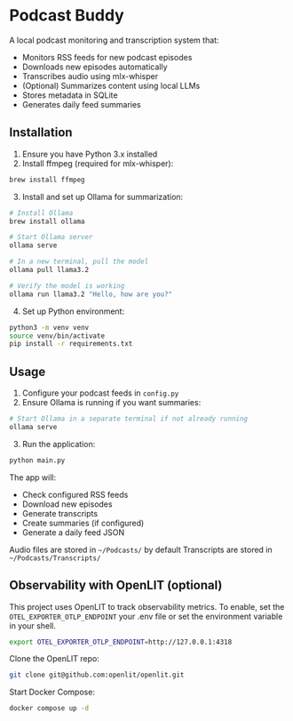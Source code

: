 # Podcast Buddy

A local podcast monitoring and transcription system that:
- Monitors RSS feeds for new podcast episodes
- Downloads new episodes automatically
- Transcribes audio using mlx-whisper
- (Optional) Summarizes content using local LLMs
- Stores metadata in SQLite
- Generates daily feed summaries

## Installation

1. Ensure you have Python 3.x installed
2. Install ffmpeg (required for mlx-whisper):
```bash
brew install ffmpeg
```

3. Install and set up Ollama for summarization:
```bash
# Install Ollama
brew install ollama

# Start Ollama server
ollama serve

# In a new terminal, pull the model
ollama pull llama3.2

# Verify the model is working
ollama run llama3.2 "Hello, how are you?"
```

4. Set up Python environment:
```bash
python3 -m venv venv
source venv/bin/activate
pip install -r requirements.txt
```

## Usage

1. Configure your podcast feeds in `config.py`
2. Ensure Ollama is running if you want summaries:
```bash
# Start Ollama in a separate terminal if not already running
ollama serve
```
3. Run the application:
```bash
python main.py
```

The app will:
- Check configured RSS feeds
- Download new episodes
- Generate transcripts
- Create summaries (if configured)
- Generate a daily feed JSON

Audio files are stored in `~/Podcasts/` by default
Transcripts are stored in `~/Podcasts/Transcripts/` 

## Observability with OpenLIT (optional)

This project uses OpenLIT to track observability metrics. To enable, set the `OTEL_EXPORTER_OTLP_ENDPOINT` your .env file or set the environment variable in your shell.

```bash
export OTEL_EXPORTER_OTLP_ENDPOINT=http://127.0.0.1:4318
```

Clone the OpenLIT repo:
```bash
git clone git@github.com:openlit/openlit.git
```

Start Docker Compose:
```bash
docker compose up -d
```